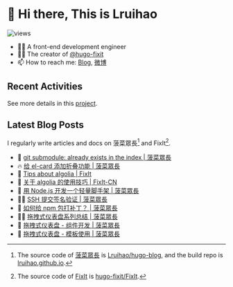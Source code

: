 # 👋 Hi there, This is Lruihao

![views](https://komarev.com/ghpvc/?username=Lruihao&color=ff69b4)

- 👨‍💻 A front-end development engineer
- 👨‍💼 The creator of [@hugo-fixit][hugo-fixit]
- 📫 How to reach me: [Blog][blog], [微博](https://weibo.com/liahao)

## Recent Activities

See more details in this [project](https://github.com/users/Lruihao/projects/1).

## Latest Blog Posts

I regularly write articles and docs on 菠菜眾長[^1] and FixIt[^2].

<!-- BLOG-POST-LIST:START -->
- 📝 [git submodule: already exists in the index | 菠菜眾長](https://lruihao.cn/posts/6550187/ "Thu Jan 11 2024 2:30 AM")
- 🔥 [给 el-card 添加折叠功能 | 菠菜眾長](https://lruihao.cn/posts/el-card-collapse/ "Wed Jan 10 2024 9:06 AM")
- 📝 [Tips about algolia | FixIt](https://fixit.lruihao.cn/guides/algolia-atomic/ "Fri Dec 01 2023 2:20 AM")
- 📝 [关于 algolia 的使用技巧 | FixIt-CN](https://fixit.lruihao.cn/zh-cn/guides/algolia-atomic/ "Fri Dec 01 2023 2:20 AM")
- 📝 [用 Node.js 开发一个轻量脚手架 | 菠菜眾長](https://lruihao.cn/posts/fixit-cli/ "Tue Nov 28 2023 2:48 AM")
- 👨‍💻 [SSH 提交签名验证 | 菠菜眾長](https://lruihao.cn/posts/ssh-sign/ "Sun Oct 22 2023 10:59 AM")
- 📝 [如何给 npm 包打补丁？ | 菠菜眾長](https://lruihao.cn/posts/patch-package/ "Thu Oct 12 2023 2:37 PM")
- 👨‍💻 [拖拽式仪表盘系列总结 | 菠菜眾長](https://lruihao.cn/posts/dashboard-summary/ "Thu Oct 12 2023 1:25 PM")
- 📝 [拖拽式仪表盘 - 组件开发 | 菠菜眾長](https://lruihao.cn/posts/dashborad-widget-usage/ "Thu Oct 12 2023 12:07 PM")
- 📝 [拖拽式仪表盘 - 模板使用 | 菠菜眾長](https://lruihao.cn/posts/dashborad-template-usage/ "Thu Oct 12 2023 12:07 PM")

<!-- BLOG-POST-LIST:END -->

<!-- link reference definition -->
[blog]: https://lruihao.cn
[blog-repo]: https://github.com/Lruihao/hugo-blog
[blog-deploy]: https://github.com/Lruihao/lruihao.github.io
[hugo-fixit]: https://github.com/hugo-fixit
[fixit]: https://fixit.lruihao.cn
[fixit-repo]: https://github.com/hugo-fixit/FixIt

<!-- footnote reference definition -->
[^1]: The source code of [菠菜眾長][blog] is [Lruihao/hugo-blog][blog-repo], and the build repo is [lruihao.github.io][blog-deploy].
[^2]: The source code of [FixIt][fixit] is [hugo-fixit/FixIt][fixit-repo].
